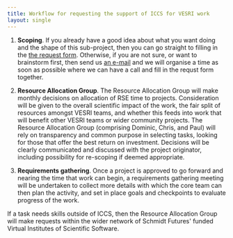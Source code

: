 ```yaml
---
title: Workflow for requesting the support of ICCS for VESRI work
layout: single
---
```


1. __Scoping__. If you already have a good idea about what you want doing and the shape
of this sub-project, then you can go straight to filling in the [the request form](https://docs.google.com/forms/d/e/1FAIpQLSdEZqvd9rLbLPTkDW5vNbGO53c2m4cst-nQ3HDkQ6Nmo1vB7A/viewform?usp=sf_link).
Otherwise, if you are not sure, or want to brainstorm first, then send us [an e-mail](mailto:iccs@maths.cam.ac.uk) and we will organise a time
  as soon as possible where we can have a call and fill in the requst form together.

2. __Resource Allocation Group__. The Resource Allocation Group will make monthly decisions on allocation of RSE time to projects.
Consideration will be given to the overall scientific impact of the work, the fair split of resources amongst VESRI teams,
and whether this feeds into work that will benefit other VESRI teams or wider community projects.
The Resource Allocation Group (comprising Dominic, Chris, and Paul) will rely on transparency and common purpose in selecting tasks, 
looking for those that offer the best return on investment. Decisions will be clearly communicated and discussed with the project originator, including possibility for re-scoping if deemed appropriate.

3. __Requirements gathering__. Once a project is approved to go forward and nearing the time that work can begin, a requirements gathering meeting will be undertaken to collect more details with which the core team can then plan the activity, and set in place goals and checkpoints to evaluate progress of the work.


If a task needs skills outside of ICCS, then the Resource Allocation Group will make requests within the wider network of Schmidt Futures' funded Virtual Institutes of Scientific Software. 
